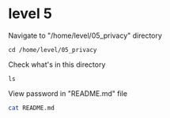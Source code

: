 # level 5
Navigate to "/home/level/05_privacy" directory
```ssh
cd /home/level/05_privacy
```
Check what's in this directory
```ssh
ls
```
View password in "README.md" file
```bash
cat README.md
```
